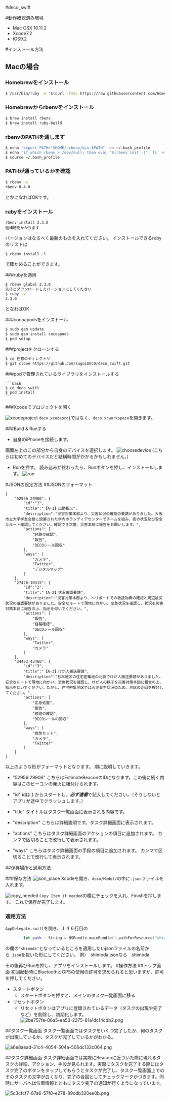 #deco_swift

#動作確認済み環境
- Mac OSX 10.11.2
- Xcode7.2
- iOS9.2

#インストール方法
## Macの場合
### Homebrewをインストール

```bash
$ /usr/bin/ruby -e "$(curl -fsSL https://raw.githubusercontent.com/Homebrew/install/master/install)"
```

### Homebrewからrbenvをインストール

```bash
$ brew install rbenv
$ brew install ruby-build
```

### rbenvのPATHを通します

```bash
$ echo 'export PATH="$HOME/.rbenv/bin:$PATH"' >> ~/.bash_profile
$ echo 'if which rbenv > /dev/null; then eval "$(rbenv init -)"; fi' >> ~/.bash_profile
$ source ~/.bash_profile 
```

### PATHが通っているかを確認

```bash
$ rbenv -v
rbenv 0.4.0
```

とかになればOKです。

### rubyをインストール

```
rbenv install 2.3.0
結構時間かかります
```

バージョンはなるべく最新のものを入れてください。
インストールできるrubyのリストは

```
$ rbenv install -l
```

で確かめることができます。

###rubyを適用

```bash
$ rbenv global 2.3.0 
先ほどダウンロードしたバージョンにしてください
$ ruby -v
2.3.0
```

となればOK

###cocoapodsをインストール


```bash
$ sudo gem update
$ sudo gem install cocoapods
$ pod setup
```

###projectをクローンする

```bash
$ cd 任意のディレクトリ
$ git clone https://github.com/sugoiDECO/deco_swift.git
```

###podで管理されているライブラリをインストールする

	```bash
	$ cd deco_swift
	$ pod install
	```

###Xcodeでプロジェクトを開く

![xcodeproject](./images/xcodeproject.png)
`deco.xcodeproj`ではなく、`deco.xcworkspace`を開きます。

###Build & Runする

- 自身のiPhoneを接続します。

画面左上のこの部分から自身のデバイスを選択します。
![choosedevice](./images/choosedevice.png)
(こちらは初めてのデバイスだと結構時間がかかるかもしれません。)

- Runを押す。
読み込みが終わったら、Runボタンを押し、インストールします。
![run](./images/run.png)

#JSONの設定方法
##JSONのフォーマット

```
{
    "52956:29906": {
        "id":"1",
        "title":"【A-1】出勤指示",
        "description":"災害対策本部より、災害状況の確認の要請がありました。大阪市立大学学友会館に設置された学内ボランティアセンターでチームを組み、街の状況及び安全なルート確認してください。確認でき次第、災害本部に報告をお願いします。",
        "actions": [
            "経路の確認",
            "報告",
            "DECOシール回収"
        ],
        "ways": [
            "カメラ",
            "Twitter",
            "デジタルマップ"
        ]
    },
    "27426:10315": {
        "id":"2",
        "title":"【A-2】状況確認要請",
        "description":"災害対策本部より、ヘリポートでの救援物資の確認と周辺被災状況の確認要請がありました。安全なルートで現地に向かい、至急状況を確認し、状況を災害対策本部に報告の上、指示を仰いでください。",
        "actions": [
            "報告",
            "経路確認",
            "DECOシール回収"
        ],
        "ways": [
            "Twitter",
            "カメラ"
        ]
    },
    "34433:43466": {
        "id":"3",
        "title":"【A-3】けが人搬送要請",
        "description":"杉本地区の住宅密集地の北側でけが人搬送要請がありました。安全なルートで現地に向かい、至急状況を確認し、けが人の様子を災害対策本部に報告の上、指示を仰いでください。ただし、住宅密集地区では火災発生状況のため、地区の迂回を検討してください。",
        "actions": [
            "応急処置",
            "報告",
            "経路の確認",
            "DECOシールの回収"
        ],
        "ways": [
            "救急セット",
            "カメラ",
            "Twitter"
        ]
    }    
}

```
以上のような形がフォーマットとなります。
順に説明していきます。
- "52956:29906" 
こちらはEstimoteBeaconのIDになります。この後に続く内容はこのビーコンの発火に紐付けられます。

- "id"
idは１からスタートし、***必ず連番***で記入してください。（そうしないとアプリが途中でクラッシュします。）

- "title"
タイトルはタスク一覧画面に表示される内容です。

- "description"
こちらは詳細説明です。タスク詳細画面に表示されます。

- "actions"
こちらはタスク詳細画面のアクションの項目に追加されます。
カンマで区切ることで改行して表示されます。

- "ways"
こちらはタスク詳細画面の手段の項目に追加されます。
カンマで区切ることで改行して表示されます。

##保存場所と適用方法

###保存方法
![json_place](./images/json_place.png)
Xcodeを開き、`deco/Model/`の中に`.json`ファイルを入れます。

![copy_needed](./images/copy_needed.png)
`Copy Item if needed`の欄にチェックを入れ、Finishを押します。
これで保存が完了します。

### 適用方法

`AppDelegate.swift`を開き、１４６行目の

```swift
        let path : String = NSBundle.mainBundle().pathForResource("shimoda", ofType: "json")!
```
の欄の`"shimoda"`となっているところを適用したいjsonファイルの名前から`.json`を抜いた形にしてください。
例）　shimoda.jsonなら　shimoda

その後再びRunを押し、アプリをインストールします。
#操作方法
##トップ画面
初回起動時にBluetoothとGPSの使用の許可を求められると思いますが、許可を押してください。

- スタートボタン
	- スタートボタンを押すと、メインのタスク一覧画面に移る
- リセットボタン
	- リセットボタンはアプリに登録されているデータ（タスクの出現や完了など）を削除し、初期化します。
![2be757fe-06a5-ea53-2275-81a1dc14cdb2.png](https://qiita-image-store.s3.amazonaws.com/0/55608/87757663-bdfd-8d53-95e4-51871d5b753d.png "2be757fe-06a5-ea53-2275-81a1dc14cdb2.png")

##タスク一覧画面
タスク一覧画面ではタスクをいくつ完了したか、何のタスクが出現しているか、タスクが完了しているかがわかる。

![a6e8aead-31c4-4054-504a-506dc132c064.png](https://qiita-image-store.s3.amazonaws.com/0/55608/b4b1f5de-99ac-e2b8-c331-0dd05557ac7c.png "a6e8aead-31c4-4054-504a-506dc132c064.png")


##タスク詳細画面
タスク詳細画面では実際にBeaconに近づいた際に現れるタスクの詳細、アクション、手段が見られます。実際にタスクを完了する際にはタスク完了のボタンをタップしてもらうとタスクが完了し、タスク一覧画面上でのそのタスクの文字が白くなり、完了の合図としてチェックマークがつきます。同時にサーバへは位置情報とともにタスク完了の通知が行くようになっています。

![5c3cfcf7-87a6-57f0-e278-89cdb320ee0b.png](https://qiita-image-store.s3.amazonaws.com/0/55608/e4dd60cc-78c3-1a75-d5db-22509b58ca88.png "5c3cfcf7-87a6-57f0-e278-89cdb320ee0b.png")





